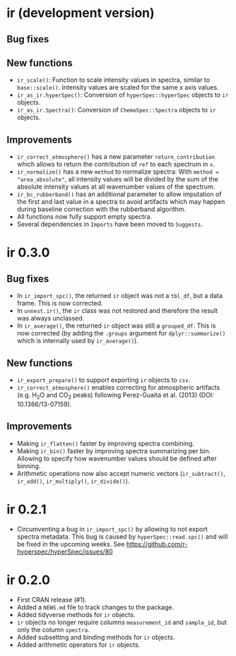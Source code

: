 # ir (development version)

## Bug fixes

## New functions

* `ir_scale()`: Function to scale intensity values in spectra, similar to `base::scale()`. Intensity values are scaled for the same x axis values.
* `ir_as_ir.hyperSpec()`: Conversion of `hyperSpec::hyperSpec` objects to `ir` objects. 
* `ir_as_ir.Spectra()`: Conversion of `ChemoSpec::Spectra` objects to `ir` objects.

## Improvements

* `ir_correct_atmosphere()` has a new parameter `return_contribution` which allows to return the contribution of `ref` to each spectrum in `x`.
* `ir_normalize()` has a new `method` to normalize spectra: With `method = "area_absolute"`, all intensity values will be divided by the sum of the absolute intensity values at all wavenumber values of the spectrum.
* `ir_bc_rubberband()` has an additional parameter to allow imputation of the first and last value in a spectra to avoid artifacts which may happen during baseline correction with the rubberband algorithm.
* All functions now fully support empty spectra.
* Several dependencies in `Imports` have been moved to `Suggests`. 

# ir 0.3.0

## Bug fixes

* In `ir_import_spc()`, the returned `ir` object was not a `tbl_df`, but a data frame. This is now corrected.
* In `unnest.ir()`, the `ir` class was not restored and therefore the result was always unclassed.
* In `ir_average()`, the returned `ir` object was still a `grouped_df`. This is now corrected (by adding the `.groups` argument for `dplyr::summarize()` which is internally used by `ir_average()`).

## New functions

* `ir_export_prepare()` to support exporting `ir` objects to `csv`.
* `ir_correct_atmosphere()` enables correcting for atmospheric artifacts (e.g. H$_2$O and CO$_2$ peaks) following Perez-Guaita et al. (2013) (DOI: 10.1366/13-07159).  

## Improvements

* Making `ir_flatten()` faster by improving spectra combining.
* Making `ir_bin()` faster by improving spectra summarizing per bin. Allowing to specify how wavenumber values should be defined after binning. 
* Arithmetic operations now also accept numeric vectors (`ir_subtract()`, `ir_add()`, `ir_multiply()`, `ir_divide()`).

# ir 0.2.1

* Circumventing a bug in `ir_import_spc()` by allowing to not export spectra metadata. This bug is caused by `hyperSpec::read.spc()` and will be fixed in the upcoming weeks. See https://github.com/r-hyperspec/hyperSpec/issues/80


# ir 0.2.0

* First CRAN release (#1).
* Added a `NEWS.md` file to track changes to the package.
* Added tidyverse methods for `ir` objects.
* `ir` objects no longer require columns `measurement_id` and `sample_id`, but only the column `spectra`.
* Added subsetting and binding methods for `ir` objects.
* Added arithmetic operators for `ir` objects.
